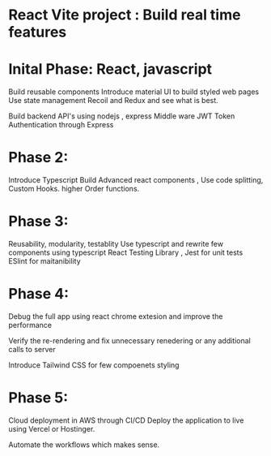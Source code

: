 # React Vite project : Build real time features
# Inital Phase: React, javascript 

   Build reusable components
   Introduce material UI to build styled web pages
   Use state management Recoil and Redux and see what is best.

   Build backend API's using nodejs , express
   Middle ware JWT Token Authentication through Express


# Phase 2:

Introduce Typescript 
Build Advanced react components , Use code splitting, Custom Hooks. higher Order functions.


# Phase 3: 

Reusability, modularity, testablity
Use typescript and rewrite few components using typescript
React Testing Library , Jest for unit tests
ESlint for maitanibility

# Phase 4:

Debug the full app using react chrome extesion and improve the performance

Verify the re-rendering and fix unnecessary renedering or any additional calls to server

Introduce Tailwind CSS for few compoenets styling

# Phase 5:

Cloud deployment in AWS through CI/CD
Deploy the application to live using Vercel or Hostinger.

Automate the workflows which makes sense.





